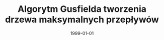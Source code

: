 ---
# Documentation: https://wowchemy.com/docs/managing-content/

title: Algorytm Gusfielda tworzenia drzewa maksymalnych przepływów
subtitle: ''
summary: ''
authors:
- kazienko
tags: []
categories: []
date: '1999-01-01'
lastmod: 2022-10-07T05:47:29Z
featured: false
draft: false

# Featured image
# To use, add an image named `featured.jpg/png` to your page's folder.
# Focal points: Smart, Center, TopLeft, Top, TopRight, Left, Right, BottomLeft, Bottom, BottomRight.
image:
  caption: ''
  focal_point: ''
  preview_only: false

# Projects (optional).
#   Associate this post with one or more of your projects.
#   Simply enter your project's folder or file name without extension.
#   E.g. `projects = ["internal-project"]` references `content/project/deep-learning/index.md`.
#   Otherwise, set `projects = []`.
projects: []
publishDate: '2022-10-07T05:47:28.731323Z'
publication_types:
- '4'
abstract: ''
publication: ''
---